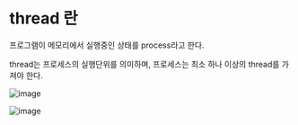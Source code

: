 # thread 란

프로그램이 메모리에서 실행중인 상태를 process라고 한다.

thread는 프로세스의 실행단위를 의미하며, 프로세스는 최소 하나 이상의 thread를 가져야 한다.


![image](https://user-images.githubusercontent.com/73323188/121796903-99d49900-cc57-11eb-8ff2-c8ebd629dfd2.png)



![image](https://user-images.githubusercontent.com/73323188/121796906-a0631080-cc57-11eb-8584-7b59b0af7816.png)





```import threading

